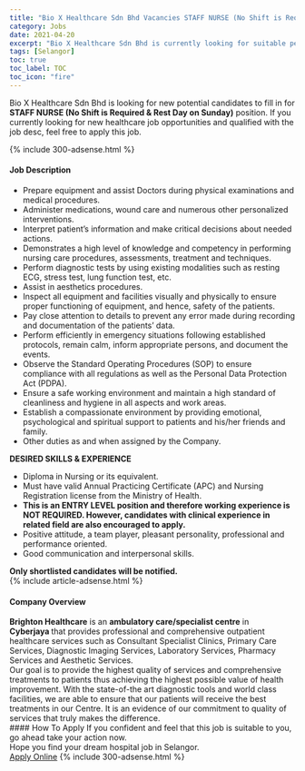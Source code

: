 ```yaml
---
title: "Bio X Healthcare Sdn Bhd Vacancies STAFF NURSE (No Shift is Required & Rest Day on Sunday)" 
category: Jobs 
date: 2021-04-20 
excerpt: "Bio X Healthcare Sdn Bhd is currently looking for suitable person to fill in the STAFF NURSE (No Shift is Required & Rest Day on Sunday) which positioned at Selangor" 
tags: [Selangor] 
toc: true 
toc_label: TOC 
toc_icon: "fire" 
--- 
```


<p>Bio X Healthcare Sdn Bhd is looking for new potential candidates to fill in for <b>STAFF NURSE (No Shift is Required & Rest Day on Sunday)</b> position. If you currently looking for new healthcare job opportunities and qualified with the job desc, feel free to apply this job.
</p>{% include 300-adsense.html %} 
<div><div><h4>Job Description</h4></div><div><div><span><div><ul><li>Prepare equipment and assist Doctors during physical examinations and medical procedures.</li><li>Administer medications, wound care and numerous other personalized interventions.</li><li>Interpret patient&#8217;s information and make critical decisions about needed actions.</li><li>Demonstrates a high level of knowledge and competency in performing nursing care procedures, assessments, treatment and techniques.</li><li>Perform diagnostic tests by using existing modalities such as resting ECG, stress test, lung function test, etc.</li><li>Assist in aesthetics procedures.</li><li>Inspect all equipment and facilities visually and physically to ensure proper functioning of equipment, and hence, safety of the patients.</li><li>Pay close attention to details to prevent any error made during recording and documentation of the patients&#8217; data.</li><li>Perform efficiently in emergency situations following established protocols, remain calm, inform appropriate persons, and document the events.</li><li>Observe the Standard Operating Procedures (SOP) to ensure compliance with all regulations as well as the Personal Data Protection Act (PDPA).</li><li>Ensure a safe working environment and maintain a high standard of cleanliness and hygiene in all aspects and work areas.</li><li>Establish a compassionate environment by providing emotional, psychological and spiritual support to patients and his/her friends and family.</li><li>Other duties as and when assigned by the Company.</li></ul><div><div><strong>DESIRED SKILLS &amp; EXPERIENCE</strong></div><ul><li>Diploma in Nursing or its equivalent.</li><li>Must have valid Annual Practicing Certificate (APC) and Nursing Registration license from the Ministry of Health.</li><li><strong>This is an ENTRY LEVEL position and therefore working experience is NOT REQUIRED. However, candidates with clinical experience in related field are also encouraged to apply.</strong></li><li>Positive attitude, a team player, pleasant personality, professional and performance oriented.</li><li>Good communication and interpersonal skills.</li></ul><div><strong>Only shortlisted candidates will be notified.</strong></div></div></div></span></div></div></div> 
{% include article-adsense.html %} 
<div><div><h4>Company Overview</h4></div><div><div><span><div><div>
<div>
<strong>Brighton Healthcare</strong> is an <strong>ambulatory care/</strong><strong>specialist</strong><strong>&#160;centre</strong> in <strong>Cyberjaya&#160;</strong>that provides professional and comprehensive outpatient healthcare services such as Consultant Specialist Clinics, Primary Care Services, Diagnostic Imaging Services, Laboratory Services, Pharmacy Services and Aesthetic Services.</div>
<div>
		Our goal is to provide the highest quality of services and comprehensive treatments to patients thus achieving the highest possible value of health improvement. With the state-of-the art diagnostic tools and world class facilities, we are able to ensure that our patients will receive the best treatments in our Centre. It is an evidence of our commitment to quality of services that truly makes the difference.</div>
</div></div></span></div></div></div> 
#### How To Apply 
If you confident and feel that this job is suitable to you, go ahead take your action now. <br/> 
Hope you find your dream hospital job in Selangor. <br/> 
<a href="https://www.jobstreet.com.my/en/job/staff-nurse-no-shift-is-required-rest-day-on-sunday-4542161?jobId=jobstreet-my-job-4542161" class="btn btn--warning" target="_blank" rel="nofollow noopenner">Apply Online</a> 
{% include 300-adsense.html %} 
